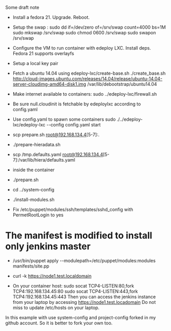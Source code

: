 Some draft note

- Install a fedora 21. Upgrade. Reboot.

- Setup the swap :
  sudo dd if=/dev/zero of=/srv/swap count=4000 bs=1M
  sudo mkswap /srv/swap
  sudo chmod 0600 /srv/swap
  sudo swapon /srv/swap

- Configure the VM to run container with edeploy LXC. Install deps. Fedora 21 supports overlayfs

- Setup a local key pair

- Fetch a ubuntu 14.04 using edeploy-lxc/create-base.sh
  ./create_base.sh http://cloud-images.ubuntu.com/releases/14.04/release/ubuntu-14.04-server-cloudimg-amd64-disk1.img /var/lib/debootstrap/ubuntu14.04
- Make internet available to containers: sudo ../edeploy-lxc/firewall.sh

- Be sure null.cloudinit is fetchable by edeploylxc according to config.yaml

- Use config.yaml to spawn some containers
  sudo ./../edeploy-lxc/edeploy-lxc --config config.yaml start 

- scp prepare.sh root@192.168.134.4[5-7]:. 
- ./prepare-hieradata.sh
- scp /tmp.defaults.yaml root@192.168.134.4[5-7]:/var/lib/hiera/defaults.yaml

- inside the container
- ./prepare.sh

- cd ../system-config
- ./install-modules.sh
- Fix /etc/puppet/modules/ssh/templates/sshd_config with PermetRootLogin to yes
# The manifest is modified to install only jenkins master
- /usr/bin/puppet apply --modulepath=/etc/puppet/modules:modules manifests/site.pp
- curl -k https://node1.test.localdomain

- On your container host:
  sudo socat TCP4-LISTEN:80,fork TCP4:192.168.134.45:80
  sudo socat TCP4-LISTEN:443,fork TCP4:192.168.134.45:443
Then you can access the jenkins instance from your laptop by accessing https://node1.test.locadomain
Do not miss to update /etc/hosts on your laptop.

In this example with use system-config and project-config forked in my github account.
So it is better to fork your own too.
